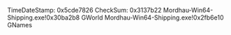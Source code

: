 TimeDateStamp: 0x5cde7826
CheckSum: 0x3137b22
Mordhau-Win64-Shipping.exe!0x30ba2b8 GWorld
Mordhau-Win64-Shipping.exe!0x2fb6e10 GNames
